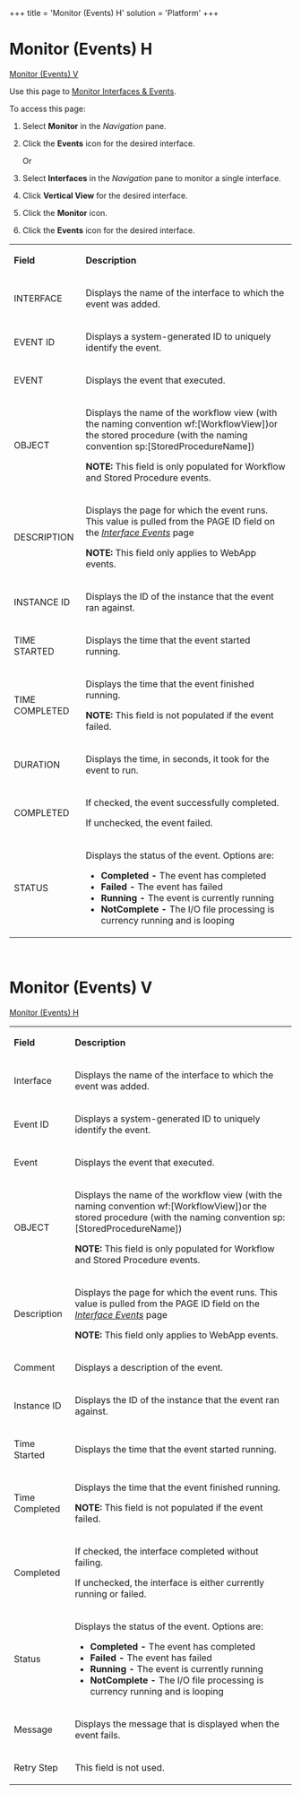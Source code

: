 +++
title = 'Monitor (Events) H'
solution = 'Platform'
+++

# Monitor (Events) H

[Monitor (Events) V](#MonitorEventsV)

<div class="use">

Use this page to [Monitor Interfaces &
Events](../Use_Cases/Monitor_Interfaces_Events.htm). 

</div>

To access this page:

1.  Select **Monitor** in the *Navigation* pane.

2.  Click the **Events** icon for the desired interface.
    
    Or

3.  Select **Interfaces** in the *Navigation* pane to monitor a single
    interface.

4.  Click **Vertical View** for the desired interface.

5.  Click the **Monitor** icon.

6.  Click the **Events** icon for the desired interface.

<table>
<tbody>
<tr class="odd">
<td><p><strong>Field</strong></p></td>
<td><p><strong>Description</strong></p></td>
</tr>
<tr class="even">
<td><p>INTERFACE</p></td>
<td><p>Displays the name of the interface to which the event was added.</p></td>
</tr>
<tr class="odd">
<td><p>EVENT ID</p></td>
<td><p>Displays a system-generated ID to uniquely identify the event.</p></td>
</tr>
<tr class="even">
<td><p>EVENT</p></td>
<td><p>Displays the event that executed.</p></td>
</tr>
<tr class="odd">
<td><p>OBJECT</p></td>
<td><p>Displays the name of the workflow view (with the naming convention wf:[WorkflowView])or the stored procedure (with the naming convention sp:[StoredProcedureName])</p>
<p><strong>NOTE:</strong> This field is only populated for Workflow and Stored Procedure events.</p></td>
</tr>
<tr class="even">
<td><p>DESCRIPTION</p></td>
<td><p>Displays the page for which the event runs. This value is pulled from the PAGE ID field on the <em><a href="Interface_Events.htm">Interface Events</a></em> page</p>
<p><strong>NOTE:</strong> This field only applies to WebApp events. </p></td>
</tr>
<tr class="odd">
<td><p>INSTANCE ID</p></td>
<td><p>Displays the ID of the instance that the event ran against.</p></td>
</tr>
<tr class="even">
<td><p>TIME STARTED</p></td>
<td><p>Displays the time that the event started running.</p></td>
</tr>
<tr class="odd">
<td><p>TIME COMPLETED</p></td>
<td><p>Displays the time that the event finished running.</p>
<p><strong>NOTE:</strong> This field is not populated if the event failed.</p></td>
</tr>
<tr class="even">
<td><p>DURATION</p></td>
<td><p>Displays the time, in seconds, it took for the event to run. </p></td>
</tr>
<tr class="odd">
<td><p>COMPLETED</p></td>
<td><p>If checked, the event successfully completed.</p>
<p>If unchecked, the event failed.</p></td>
</tr>
<tr class="even">
<td><p>STATUS</p></td>
<td><p>Displays the status of the event. Options are:</p>
<ul>
<li><strong>Completed -</strong> The event has completed</li>
<li><strong>Failed -</strong> The event has failed</li>
<li><strong>Running -</strong> The event is currently running</li>
<li><strong>NotComplete -</strong> The I/O file processing is currency running and is looping</li>
</ul></td>
</tr>
</tbody>
</table>

 

# <span id="MonitorEventsV"></span> Monitor (Events) V

[Monitor (Events) H](#MonitorEventsH)

<table>
<tbody>
<tr class="odd">
<td><p><strong>Field</strong></p></td>
<td><p><strong>Description</strong></p></td>
</tr>
<tr class="even">
<td><p>Interface</p></td>
<td><p>Displays the name of the interface to which the event was added.</p></td>
</tr>
<tr class="odd">
<td><p>Event ID</p></td>
<td><p>Displays a system-generated ID to uniquely identify the event.</p></td>
</tr>
<tr class="even">
<td><p>Event</p></td>
<td><p>Displays the event that executed.</p></td>
</tr>
<tr class="odd">
<td><p>OBJECT</p></td>
<td><p>Displays the name of the workflow view (with the naming convention wf:[WorkflowView])or the stored procedure (with the naming convention sp:[StoredProcedureName])</p>
<p><strong>NOTE:</strong> This field is only populated for Workflow and Stored Procedure events.</p></td>
</tr>
<tr class="even">
<td><p>Description</p></td>
<td><p>Displays the page for which the event runs. This value is pulled from the PAGE ID field on the <em><a href="Interface_Events.htm">Interface Events</a></em> page</p>
<p><strong>NOTE:</strong> This field only applies to WebApp events. </p></td>
</tr>
<tr class="odd">
<td><p>Comment</p></td>
<td><p>Displays a description of the event.</p></td>
</tr>
<tr class="even">
<td><p>Instance ID</p></td>
<td><p>Displays the ID of the instance that the event ran against.</p></td>
</tr>
<tr class="odd">
<td><p>Time Started</p></td>
<td><p>Displays the time that the event started running.</p></td>
</tr>
<tr class="even">
<td><p>Time Completed</p></td>
<td><p>Displays the time that the event finished running.</p>
<p><strong>NOTE:</strong> This field is not populated if the event failed.</p></td>
</tr>
<tr class="odd">
<td><p>Completed</p></td>
<td><p>If checked, the interface completed without failing.</p>
<p>If unchecked, the interface is either currently running or failed.</p></td>
</tr>
<tr class="even">
<td><p>Status</p></td>
<td><p>Displays the status of the event. Options are:</p>
<ul>
<li><strong>Completed -</strong> The event has completed</li>
<li><strong>Failed -</strong> The event has failed</li>
<li><strong>Running -</strong> The event is currently running</li>
<li><strong>NotComplete -</strong> The I/O file processing is currency running and is looping</li>
</ul></td>
</tr>
<tr class="odd">
<td><p>Message</p></td>
<td><p>Displays the message that is displayed when the event fails.</p></td>
</tr>
<tr class="even">
<td><p>Retry Step</p></td>
<td><p>This field is not used.</p></td>
</tr>
</tbody>
</table>
